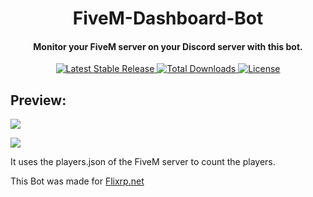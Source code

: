 <div align="center">
  <p>
    <h1>
      FiveM-Dashboard-Bot
    </h1>
    <h4>Monitor your FiveM server on your Discord server with this bot.</h4>
  </p>
  <p>
    <a href="https://github.com/Commandserver/FiveM-Dashboard-Bot/releases">
      <img src="https://img.shields.io/github/release/Commandserver/FiveM-Dashboard-Bot.svg?style=flat" alt="Latest Stable Release" />
    </a>
    <a href="https://github.com/Commandserver/FiveM-Dashboard-Bot/releases">
      <img src="https://img.shields.io/github/downloads/Commandserver/FiveM-Dashboard-Bot/total.svg?style=flat&color=green" alt="Total Downloads" />
    </a>
    <a href="https://github.com/Commandserver/FiveM-Dashboard-Bot/blob/master/LICENSE">
      <img src="https://img.shields.io/github/license/Commandserver/FiveM-Dashboard-Bot.svg?style=flat" alt="License" />
    </a>
  </p>
</div>

## Preview:

![](https://camo.githubusercontent.com/ee8c96a89212b49bf45bae41efba2112082a1dc7e5cadc8315af3268c2936465/68747470733a2f2f692e696d6775722e636f6d2f6947614d76586d2e706e67)

![](https://camo.githubusercontent.com/2d6b2194dd4e1d3563e0e7de9a0b8c81bd271da797b716d5fa8952c72ea4b58c/68747470733a2f2f692e696d6775722e636f6d2f525268697950632e706e67)

It uses the players.json of the FiveM server to count the players.

This Bot was made for [Flixrp.net](https://www.flixrp.net/)
